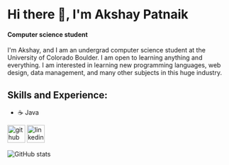 # Hi there 👋, I'm Akshay Patnaik
#### Computer science student
I'm Akshay, and I am an undergrad computer science student at the University of Colorado Boulder. I am open to learning anything and everything. I am interested in learning new programming languages, web design, data management, and many other subjects in this huge industry.

## Skills and Experience:
* ☕️ Java


[<img src='https://cdn.jsdelivr.net/npm/simple-icons@3.0.1/icons/github.svg' alt='github' height='40'>](https://github.com/AK8606)  [<img src='https://cdn.jsdelivr.net/npm/simple-icons@3.0.1/icons/linkedin.svg' alt='linkedin' height='40'>](https://www.linkedin.com/in/akshaypatnaik/)  

![GitHub stats](https://github-readme-stats.vercel.app/api?username=AK8606&show_icons=true)  

